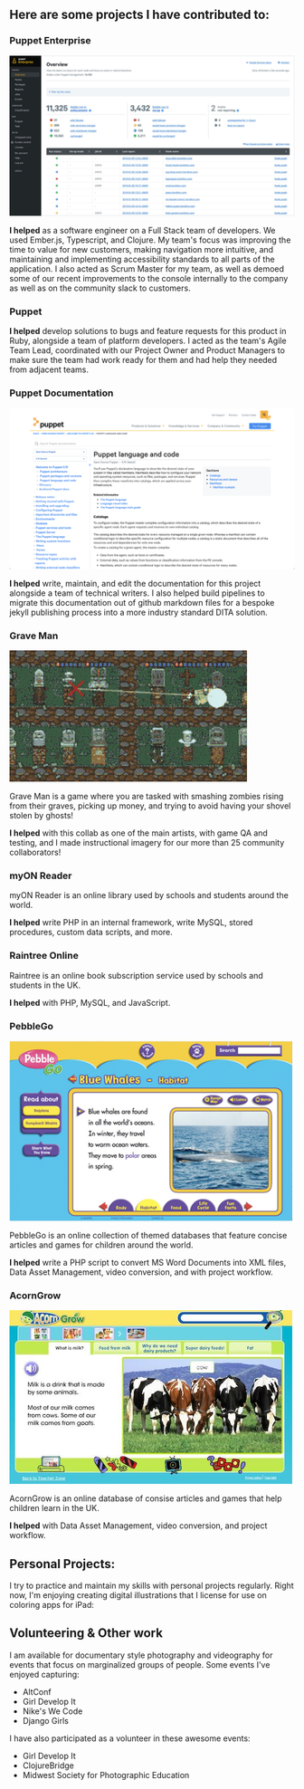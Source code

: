 ## Here are some projects I have contributed to:

### Puppet Enterprise

![Screenshot of Puppet Enterprise](images/PuppetEnterprise.jpg "Screenshot of Puppet Enterprise")

**I helped** as a software engineer on a Full Stack team of developers. We used Ember.js, Typescript, and Clojure. My team's focus was improving the time to value for new customers, making navigation more intuitive, and maintaining and implementing accessibility standards to all parts of the application. I also acted as Scrum Master for my team, as well as demoed some of our recent improvements to the console internally to the company as well as on the community slack to customers.

### Puppet

**I helped** develop solutions to bugs and feature requests for this product in Ruby, alongside a team of platform developers. I acted as the team's Agile Team Lead, coordinated with our Project Owner and Product Managers to make sure the team had work ready for them and had help they needed from adjacent teams.

### Puppet Documentation

![Screenshot of Puppet Documentation](images/PuppetDocs.png "Screenshot of Puppet Documentation")

**I helped** write, maintain, and edit the documentation for this project alongside a team of technical writers. I also helped build pipelines to migrate this documentation out of github markdown files for a bespoke jekyll publishing process into a more industry standard DITA solution.

### Grave Man

![Animation of Grave Man gameplay](images/GraveMan.gif "Animation of Grave Man gameplay")

Grave Man is a game where you are tasked with smashing zombies rising from their graves, picking up money, and trying to avoid having your shovel stolen by ghosts!

**I helped** with this collab as one of the main artists, with game QA and testing, and I made instructional imagery for our more than 25 community collaborators!

### myON Reader

myON Reader is an online library used by schools and students around the world.

**I helped** write PHP in an internal framework, write MySQL, stored procedures, custom data scripts, and more.

### Raintree Online

Raintree is an online book subscription service used by schools and students in the UK.

**I helped** with PHP, MySQL, and JavaScript.

### PebbleGo

![Screenshot of PebbleGo](images/PebbleGo.png "Screenshot of PebbleGo")

PebbleGo is an online collection of themed databases that feature concise articles and games for children around the world.

**I helped** write a PHP script to convert MS Word Documents into XML files, Data Asset Management, video conversion, and with project workflow.

### AcornGrow

![Screenshot of AcornGrow](images/acorngrow.jpg "Screenshot of AcornGrow")

AcornGrow is an online database of consise articles and games that help children learn in the UK.

**I helped** with Data Asset Management, video conversion, and project workflow.

## Personal Projects:

I try to practice and maintain my skills with personal projects regularly. Right now, I'm enjoying creating digital illustrations that I license for use on coloring apps for iPad:


## Volunteering & Other work

I am available for documentary style photography and videography for events that focus on marginalized groups of people. Some events I've enjoyed capturing:

* AltConf
* Girl Develop It
* Nike's We Code
* Django Girls

I have also participated as a volunteer in these awesome events:

* Girl Develop It
* ClojureBridge
* Midwest Society for Photographic Education